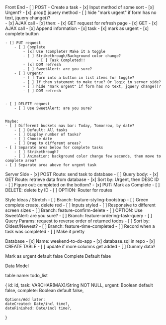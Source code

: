 Front End
    - [ ] POST - Create a task
        - [x] Input method of some sort
        - [x] Urgent? 
            - [x] .prop() jquery method
            - [ ] hide "mark urgent" if form has no text, jquery change()?  
        - [x] AJAX call
        - [x] then:
             - [x] GET request for refresh page
    - [x] GET 
        - [x] AJAX call
        - [x] Append information
            - [x] task
            - [x] mark as urgent
            - [x] complete button
  
    - [] PUT request
        - [ ] Complete
            - [x] Use !complete? Make it a toggle
            - [ ] Strikethrough/Background color change?
                  - [ ] Task Completed!!
            - [x] DOM refresh
            - [ ] SweetAlert: are you sure?
        - [ ] Urgent? 
            - [ ] Turn into a button in list items for toggle?
            - [ ] If then statement to make true? Or logic in server side?
            - [ ] hide "mark urgent" if form has no text, jquery change()?
            - [ ] DOM refresh      


    - [ ] DELETE request
        - [ ] Use SweetAlert: are you sure?


    Maybe: 
    - [ ] Different buckets nav bar: Today, Tomorrow, by date?
        - [ ] Default: All tasks
        - [ ] Display number of tasks?
        - [ ] Choose date
        - [ ] Drag to different areas?
    - [ ] Separate area below for complete tasks
        - [ ] Strikethrough?
        - [ ] Animation: background color change few seconds, then move to complete area?
    - [ ] Separate area above for urgent task


Server Side
    - [x] POST Route: send task to database
        - [ ] Query body: 
    - [x] GET Route: retrieve data from database
        - [x] Sort by: Urgent, then DESC ID
        - [ ] Figure out: completed on the bottom? 
    - [x] PUT: Mark as Complete
    - [ ] DELETE: delete by ID
    - [ ] OPTION: Router for routes




Style Ideas / Stretch
    - [ ] Branch: feature-styling-bootstrap
        - [ ] Green complete create, delete red
        - [ ] Inputs styled
        - [ ] Responsive to different screen sizes
    - [ ] Branch: feature-confirm-delete
        - [ ] OPTION: Use SweetAlert: are you sure?
    - [ ] Branch: feature-ordering-task-query
        - [ ] Query Params: request to reverse order of returned todos
            - [ ] Sort by: Oldest/Newest?
    - [ ] Branch: feature-time-completed
        - [ ] Record when a task was completed
            - [ ] Make it pretty


Database
    - [x] Name: weekend-to-do-app
    - [x] database.sql in repo
        - [x] CREATE TABLE
            - [ ] update if more columns get added
        - [ ] Dummy data?


Mark as urgent default false
Complete Default false

Data Model

table name: todo_list

{
    id: id,
    task: VARCHAR(MAX)/String NOT NULL,
    urgent: Boolean default false,
    complete: Boolean default false,
    
    Options/Add later:
    dateCreated: Date/incl time?,
    dateFinished: Date/incl time?,
    
}